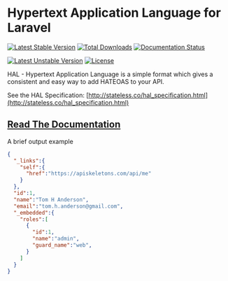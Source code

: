 Hypertext Application Language for Laravel
==========================================

[![Latest Stable Version](https://poser.pugx.org/api-skeletons/laravel-hal/v)](//packagist.org/packages/api-skeletons/laravel-hal) 
[![Total Downloads](https://poser.pugx.org/api-skeletons/laravel-hal/downloads)](//packagist.org/packages/api-skeletons/laravel-hal) 
[![Documentation Status](https://readthedocs.org/projects/api-skeletons-laravel-hal/badge/?version=latest)](https://api-skeletons-laravel-hal.readthedocs.io/en/latest/?badge=latest)

[![Latest Unstable Version](https://poser.pugx.org/api-skeletons/laravel-hal/v/unstable)](//packagist.org/packages/api-skeletons/laravel-hal) 
[![License](https://poser.pugx.org/api-skeletons/laravel-hal/license)](//packagist.org/packages/api-skeletons/laravel-hal)





HAL - Hypertext Application Language is a simple format which gives
a consistent and easy way to add HATEOAS to your API.

See the HAL Specification:
[http://stateless.co/hal_specification.html](http://stateless.co/hal_specification.html)


## [Read The Documentation](https://api-skeletons-laravel-hal.readthedocs.io/en/latest/index.html)


A brief output example

```json
{
  "_links":{
    "self":{
      "href":"https://apiskeletons.com/api/me"
    }
  },
  "id":1,
  "name":"Tom H Anderson",
  "email":"tom.h.anderson@gmail.com",
  "_embedded":{
    "roles":[
      {
        "id":1,
        "name":"admin",
        "guard_name":"web",
      }
    ]
  }
}
```
